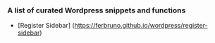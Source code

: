 ### A list of curated Wordpress snippets and functions

- [Register Sidebar] (https://ferbruno.github.io/wordpress/register-sidebar)

